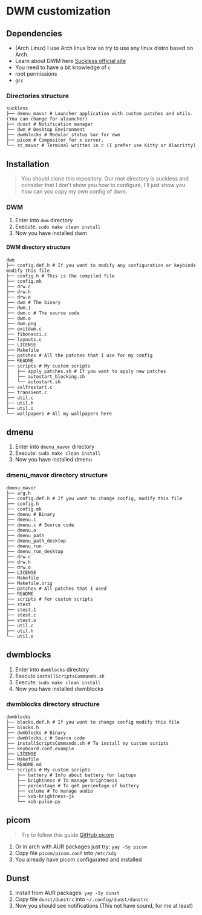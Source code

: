 # DWM customization

## Dependencies

- (Arch Linux) I use Arch linux btw so try to use any linux distro based on Arch.
- Learn about DWM here [Suckless official site](https://dwm.suckless.org/)
- You need to have a bit knowledge of `c`
- root permissions
- `gcc`

### Directories structure

```shell
suckless
├── dmenu_mavor # Launcher application with custom patches and utils. (You can change for ulauncher)
├── dunst # Notification manager
├── dwm # Desktop Environment
├── dwmblocks # Modular status bar for dwm
├── picom # Compositor for x server.
└── st_mavor # Terminal written in c (I prefer use Kitty or Alacritty)
```

## Installation

> You should clone this repository. Our root directory is suckless and consider that I don't show you how to configure, I'll just show you how can you copy my own config of dwm.

### DWM

1. Enter into `dwm` directory
2. Execute: `sudo make clean install`
3. Now you have installed dwm

#### DWM directory structure

```shell
dwm
├── config.def.h # If you want to modify any configuration or keybinds modify this file
├── config.h # This is the compiled file
├── config.mk
├── drw.c
├── drw.h
├── drw.o
├── dwm # The binary
├── dwm.1
├── dwm.c # The source code
├── dwm.o
├── dwm.png
├── exitdwm.c
├── fibonacci.c
├── layouts.c
├── LICENSE
├── Makefile
├── patches # All the patches that I use for my config
├── README
├── scripts # My custom scripts
│   ├── apply_patches.sh # If you want to apply new patches
│   ├── autostart_blocking.sh
│   └── autostart.sh
├── selfrestart.c
├── transient.c
├── util.c
├── util.h
├── util.o
└── wallpapers # All my wallpapers here 
```

## dmenu

1. Enter into `dmenu_mavor` directory
2. Execute: `sudo make clean install`
3. Now you have installed dmenu

### dmenu_mavor directory structure

```shell
dmenu_mavor
├── arg.h
├── config.def.h # If you want to change config, modify this file
├── config.h
├── config.mk
├── dmenu # Binary
├── dmenu.1
├── dmenu.c # Source code
├── dmenu.o
├── dmenu_path
├── dmenu_path_desktop
├── dmenu_run
├── dmenu_run_desktop
├── drw.c
├── drw.h
├── drw.o
├── LICENSE
├── Makefile
├── Makefile.orig
├── patches # All patches that I used
├── README
├── scripts # For custom scripts
├── stest
├── stest.1
├── stest.c
├── stest.o
├── util.c
├── util.h
└── util.o
```

## dwmblocks

1. Enter into `dwmblocks` directory
2. Execute `installScriptsCommands.sh`
3. Execute: `sudo make clean install`
4. Now you have installed dwmblocks

### dwmblocks directory structure

```shell
dwmblocks
├── blocks.def.h # If you want to change config modify this file
├── blocks.h
├── dwmblocks # Binary
├── dwmblocks.c # Source code
├── installScriptsCommands.sh # To install my custom scripts
├── keyboard.conf.example
├── LICENSE
├── Makefile
├── README.md
└── scripts # My custom scripts
    ├── battery # Info about battery for laptops
    ├── brightness # To manage brightness
    ├── percentage # To get percentage of battery
    ├── volume # To manage audio
    ├── xob-brightness-js
    └── xob-pulse-py
```

## picom

> Try to follow this guide [GitHub picom](https://github.com/yshui/picom)

1. Or in arch with AUR packages just try: `yay -Sy picom`
2. Copy file `picom/picom.conf` into `/etc/xdg`
3. You already have picom configurated and installed

## Dunst

1. Install from AUR packages: `yay -Sy dunst`
2. Copy file `dunst/dunstrc` into `~/.config/dunst/dunstrc`
3. Now you should see notifications (This not have sound, for me at least)
